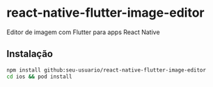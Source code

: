 # react-native-flutter-image-editor

Editor de imagem com Flutter para apps React Native

## Instalação

```bash
npm install github:seu-usuario/react-native-flutter-image-editor
cd ios && pod install